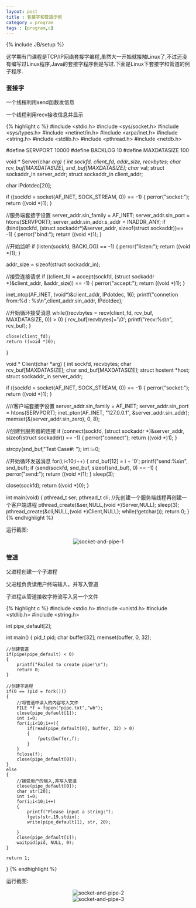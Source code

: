 ```yaml
---
layout: post
title : 套接字和管道示例
category : program
tags : [program,c]
---
```

{% include JB/setup %}

这学期有门课程是TCP/IP网络套接字编程,虽然大一开始就接触Linux了,不过还没有编写过Linux程序,Java的套接字程序倒是写过.下面是Linux下套接字和管道的例子程序.

### 套接字

一个线程利用send函数发信息

一个线程利用recv接收信息并显示

{% highlight c %}
#include <stdio.h>
#include <sys/socket.h>
#include <sys/types.h>
#include <netinet/in.h>
#include <arpa/inet.h>
#include <string.h>
#include <stdlib.h>
#include <pthread.h>
#include <netdb.h>

#define SERVPORT 10000
#define BACKLOG 10 
#define MAXDATASIZE 100


void * Server(char *arg)
{
  int sockfd, client_fd, addr_size, recvbytes;
  char rcv_buf[MAXDATASIZE], snd_buf[MAXDATASIZE];
  char* val;
  struct sockaddr_in server_addr; 
  struct sockaddr_in client_addr;

  char IPdotdec[20];

  if ((sockfd = socket(AF_INET, SOCK_STREAM, 0)) == -1)
  {
    perror("socket:");
    return ((void *)1);
  }

  //服务端套接字设置
  server_addr.sin_family = AF_INET; 
  server_addr.sin_port = htons(SERVPORT); 
  server_addr.sin_addr.s_addr = INADDR_ANY;
  if (bind(sockfd, (struct sockaddr*)&server_addr, sizeof(struct sockaddr))== -1)
  {
    perror("bind:");
    return ((void *)1);
  }

  //开始监听
  if (listen(sockfd, BACKLOG) == -1)
  {
    perror("listen:");
    return ((void *)1);
  }

  addr_size = sizeof(struct sockaddr_in);

  //接受连接请求
	if ((client_fd = accept(sockfd, (struct sockaddr *)&client_addr, &addr_size)) == -1)
	{
		perror("accept:");
	  return ((void *)1);
	}

    
  inet_ntop(AF_INET, (void*)&client_addr, IPdotdec, 16);
  printf("connetion from:%d : %s\n",client_addr.sin_addr, IPdotdec);

  //开始循环接受消息
	while((recvbytes = recv(client_fd, rcv_buf, MAXDATASIZE, 0)) > 0)
	{
      rcv_buf[recvbytes]='\0';
      printf("recv:%s\n", rcv_buf);
	}

    close(client_fd);
  	return ((void *)0);
}


void * Client(char *arg)
{
  int sockfd, recvbytes;
  char rcv_buf[MAXDATASIZE];
  char snd_buf[MAXDATASIZE];
  struct hostent *host;             
  struct sockaddr_in server_addr;

  if ((sockfd = socket(AF_INET, SOCK_STREAM, 0)) == -1)
  {
    perror("socket:");
    return ((void *)1);
  }

  ////客户端套接字设置
  server_addr.sin_family = AF_INET;
  server_addr.sin_port = htons(SERVPORT);
  inet_pton(AF_INET, "127.0.0.1", &server_addr.sin_addr);
  memset(&(server_addr.sin_zero), 0, 8);

  //创建到服务器的连接
  if (connect(sockfd, (struct sockaddr *)&server_addr, sizeof(struct sockaddr)) == -1)
  {
    perror("connect");
    return ((void *)1);
  }

  strcpy(snd_buf,"Test Case#:  ");
  int i=0;

  //开始循环发送消息
	for(i;i<10;i++)
  {
	snd_buf[12] = i + '0';
	printf("send:%s\n", snd_buf);
	if (send(sockfd, snd_buf, sizeof(snd_buf), 0) == -1)
	{
		perror("send:");
		return ((void *)1);
	}
	sleep(3);

  close(sockfd);
  return ((void *)0);
}


int main(void)
{
   pthread_t ser;
   pthread_t cli;
   //先创建一个服务端线程再创建一个客户端进程
   pthread_create(&ser,NULL,(void *)Server,NULL);
   sleep(3);
   pthread_create(&cli,NULL,(void *)Client,NULL);
   while(!getchar());
   return 0;
}
{% endhighlight %}

运行截图:

<center><img alt="socket-and-pipe-1" src="{{ ASSET_PATH }}hooligan/img/post/socket-and-pipe-1.PNG"/></center>

### 管道

父进程创建一个子进程

父进程负责读用户终端输入，并写入管道

子进程从管道接收字符流写入另一个文件


{% highlight c %}
#include <stdio.h>
#include <unistd.h>
#include <stdlib.h>
#include <string.h>

int pipe_default[2];  

int main()
{
    pid_t pid;
    char buffer[32];
    memset(buffer, 0, 32);

    //创建管道
    if(pipe(pipe_default) < 0)
    {
        printf("Failed to create pipe!\n");
        return 0;
    }

    //创建子进程
    if(0 == (pid = fork()))
    {
        //将管道中读入的内容写入文件
		FILE *f = fopen("pipe.txt","wb");
        close(pipe_default[1]);
		int i=0;
		for(i;i<10;i++){
		    if(read(pipe_default[0], buffer, 32) > 0)
		    {
				fputs(buffer,f);
		    }
		}
		fclose(f);
        close(pipe_default[0]);
    }
    else
    {
        //接受用户的输入,并写入管道
        close(pipe_default[0]);
		char str[20];
		int i=0;
		for(i;i<10;i++)
		{
			printf("Please input a string:");
			fgets(str,19,stdin);
		    write(pipe_default[1], str, 20);

		}
        close(pipe_default[1]);
        waitpid(pid, NULL, 0);
    }

    return 1;
}
{% endhighlight %}

运行截图:

<center><img alt="socket-and-pipe-2" src="{{ ASSET_PATH }}hooligan/img/post/socket-and-pipe-2.PNG"/></center>

<center><img alt="socket-and-pipe-3" src="{{ ASSET_PATH }}hooligan/img/post/socket-and-pipe-3.PNG"/></center>
